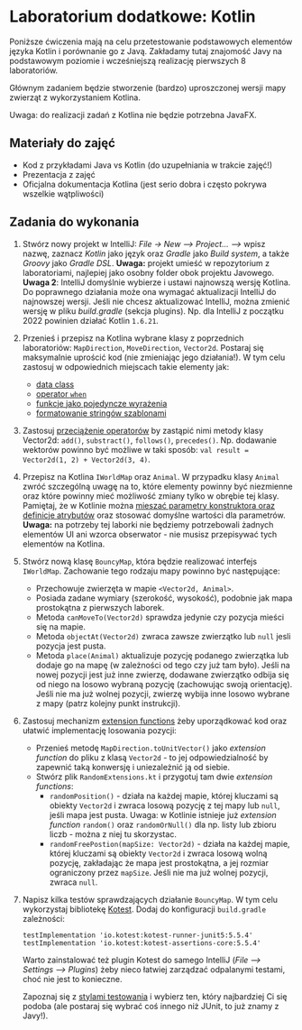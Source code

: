 # Laboratorium dodatkowe: Kotlin

Poniższe ćwiczenia mają na celu przetestowanie podstawowych elementów języka Kotlin i porównanie go z Javą. Zakładamy tutaj znajomość Javy na podstawowym poziomie i wcześniejszą realizację pierwszych 8 laboratoriów.

Głównym zadaniem będzie stworzenie (bardzo) uproszczonej wersji mapy zwierząt z wykorzystaniem Kotlina.

Uwaga: do realizacji zadań z Kotlina nie będzie potrzebna JavaFX.

## Materiały do zajęć

- Kod z przykładami Java vs Kotlin (do uzupełniania w trakcie zajęć!)
- Prezentacja z zajęć
- Oficjalna dokumentacja Kotlina (jest serio dobra i często pokrywa wszelkie wątpliwości)



## Zadania do wykonania

1. Stwórz nowy projekt w IntelliJ: *File -> New --> Project... -->* wpisz nazwę, zaznacz *Kotlin* jako język oraz *Gradle* jako *Build system*, a także *Groovy* jako *Gradle DSL*.
   **Uwaga:** projekt umieść w repozytorium z laboratoriami, najlepiej jako osobny folder obok projektu Javowego. 
   **Uwaga 2**: IntelliJ domyślnie wybierze i ustawi najnowszą wersję Kotlina. Do poprawnego działania może ona wymagać aktualizacji IntelliJ do najnowszej wersji. Jeśli nie chcesz aktualizować IntelliJ, można zmienić wersję w pliku *build.gradle* (sekcja plugins). Np. dla IntelliJ z początku 2022 powinien działać Kotlin `1.6.21`.

2. Przenieś i przepisz na Kotlina wybrane klasy z poprzednich laboratoriów: `MapDirection`, `MoveDirection`, `Vector2d`. 
   Postaraj się maksymalnie uprościć kod (nie zmieniając jego działania!). W tym celu zastosuj w odpowiednich miejscach takie elementy jak:

   - [data class](https://kotlinlang.org/docs/data-classes.html)
   - [operator `when`](https://kotlinlang.org/docs/control-flow.html#when-expression)
   - [funkcje jako pojedyncze wyrażenia](https://kotlinlang.org/docs/functions.html#single-expression-functions)
   - [formatowanie stringów szablonami](https://kotlinlang.org/docs/strings.html#string-templates)

3. Zastosuj [przeciążenie operatorów](https://kotlinlang.org/docs/operator-overloading.html) by zastąpić nimi metody klasy Vector2d: `add()`, `substract()`, `follows()`, `precedes()`. Np. dodawanie wektorów powinno być możliwe w taki sposób: `val result = Vector2d(1, 2) + Vector2d(3, 4)`.

4. Przepisz na Kotlina `IWorldMap` oraz `Animal`. W przypadku klasy `Animal` zwróć szczególną uwagę na to, które elementy powinny być niezmienne oraz które powinny mieć możliwość zmiany tylko w obrębie tej klasy. 
   Pamiętaj, że w Kotlinie można [mieszać parametry konstruktora oraz definicje atrybutów](https://kotlinlang.org/docs/classes.html#constructors) oraz stosować domyślne wartości dla parametrów. 
   **Uwaga:** na potrzeby  tej laborki nie będziemy potrzebowali żadnych elementów UI ani wzorca obserwator - nie musisz przepisywać tych elementów na Kotlina.

5. Stwórz nową klasę `BouncyMap`, która będzie realizować interfejs `IWorldMap`. Zachowanie tego rodzaju mapy powinno być następujące:

   - Przechowuje zwierzęta w mapie `<Vector2d, Animal>`.
   - Posiada zadane wymiary (szerokość, wysokość), podobnie jak mapa prostokątna z pierwszych laborek.
   - Metoda `canMoveTo(Vector2d)` sprawdza jedynie czy pozycja mieści się na mapie.
   - Metoda `objectAt(Vector2d)` zwraca zawsze zwierzątko lub `null` jesli pozycja jest pusta.
   - Metoda `place(Animal)` aktualizuje pozycję podanego zwierzątka lub dodaje go na mapę (w zależności od tego czy już tam było). Jeśli na nowej pozycji jest już inne zwierzę,  dodawane zwierzątko odbija się od niego na losowo wybraną pozycję (zachowując swoją orientację). Jeśli nie ma już wolnej pozycji, zwierzę wybija inne losowo wybrane z mapy (patrz kolejny punkt instrukcji).  

6. Zastosuj mechanizm [extension functions](https://kotlinlang.org/docs/extensions.html) żeby uporządkować kod oraz ułatwić implementację losowania pozycji:

   - Przenieś metodę `MapDirection.toUnitVector()` jako *extension function* do pliku z klasą `Vector2d` - to jej odpowiedzialność by zapewnić taką konwersję i uniezależnić ją od siebie.
   - Stwórz plik `RandomExtensions.kt` i przygotuj tam dwie *extension functions*:
     - `randomPosition()` - działa na każdej mapie, której kluczami są obiekty `Vector2d` i zwraca losową pozycję z tej mapy lub `null`, jeśli mapa jest pusta. 
       Uwaga: w Kotlinie istnieje już *extension function* `random()` oraz `randomOrNull()` dla np. listy lub zbioru liczb - można z niej tu skorzystac. 
     - `randomFreePostion(mapSize: Vector2d)` - działa na każdej mapie, której kluczami są obiekty `Vector2d` i zwraca losową wolną pozycję, zakładając że mapa jest prostokątna, a jej rozmiar ograniczony przez `mapSize`. Jeśli nie ma już wolnej pozycji, zwraca `null`. 

7. Napisz kilka testów sprawdzających działanie `BouncyMap`. W tym celu wykorzystaj bibliotekę [Kotest](https://kotest.io). Dodaj do konfiguracji `build.gradle` zależności:
   ```
   testImplementation 'io.kotest:kotest-runner-junit5:5.5.4'
   testImplementation 'io.kotest:kotest-assertions-core:5.5.4'
   ```

   Warto zainstalować też plugin Kotest do samego IntelliJ (*File --> Settings --> Plugins*) żeby nieco łatwiej zarządzać odpalanymi testami, choć nie jest to konieczne.

   Zapoznaj się z [stylami testowania](https://kotest.io/docs/framework/testing-styles.html) i wybierz ten, który najbardziej Ci się podoba (ale postaraj się wybrać coś innego niż JUnit, to już znamy z Javy!).

